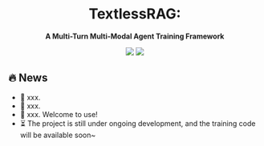 



# <div align="center">TextlessRAG: <div>

<div align="center">
<!-- <h1>A Multi-round Multi-modal Reinforcement Learning Framework</h1> -->
<p><strong>A Multi-Turn Multi-Modal Agent Training Framework</strong></p>
<a href="https://arxiv.org/pdf/2505.22019" target="_blank"><img src=https://img.shields.io/badge/Paper-arXiv-red></a>
<a href='https://huggingface.co/datasets/hit12345/textlessrag/tree/main'><img src='https://img.shields.io/badge/%F0%9F%A4%97%20Hugging%20Face-Datasets-green'></a>
<!-- <a href="https://huggingface.co/autumncc/Qwen2.5-VL-7B-VRAG" target="_blank"><img src=https://img.shields.io/badge/%F0%9F%A4%97%20Hugging%20Face-data-blue></a> -->
</div>


## 🔥 News
- 🎉 xxx.
- 🎉 xxx.
- 🎉 xxx. Welcome to use!
- ⏳ The project is still under ongoing development, and the training code will be available soon~
<!-- - ⌛️ Training code will be released soon. -->
<!-- - 🎉 Our framework integrates various embedding models, enabling you to create your own retriever.
- 🎉 We have released the ViDoSeek dataset, which is suitable for Retrieval-augmented Generation in the large visually rich document collection. -->







